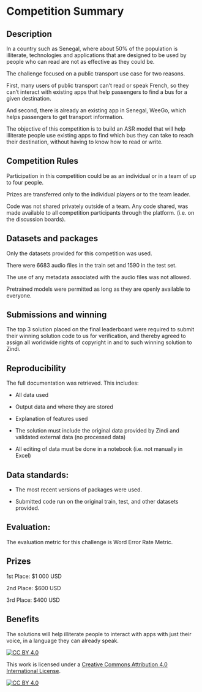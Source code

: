 # Competition Summary

## Description

In a country such as Senegal, where about 50% of the population is illiterate, technologies and applications that are designed to be used by people who can read are not as effective as they could be.

The challenge focused on a public transport use case for two reasons.

First, many users of public transport can’t read or speak French, so they can’t interact with existing apps that help passengers to find a bus for a given destination. 

And second, there is already an existing app in Senegal, WeeGo, which helps passengers to get transport information.

The objective of this competition is to build an ASR model that will help illiterate people use existing apps to find which bus they can take to reach their destination, without having to know how to read or write.



## Competition Rules

Participation in this competition could be as an individual or in a team of up to four people.

Prizes are transferred only to the individual players or to the team leader.

Code was not shared privately outside of a team. Any code shared, was made available to all competition participants through the platform. (i.e. on the discussion boards).



## Datasets and packages

Only the datasets provided for this competition was used.

There were 6683 audio files in the train set and 1590 in the test set.

The use of any metadata associated with the audio files was not allowed.

Pretrained models were permitted as long as they are openly available to everyone.



## Submissions and winning

The top 3 solution placed on the final leaderboard were required to submit their winning solution code to us for verification, and thereby agreed to assign all worldwide rights of copyright in and to such winning solution to Zindi.



## Reproducibility

The full documentation was retrieved. This includes:
- All data used

- Output data and where they are stored

- Explanation of features used

- The solution must include the original data provided by Zindi and validated external data (no processed data)

- All editing of data must be done in a notebook (i.e. not manually in Excel)



## Data standards:

- The most recent versions of packages were used.

- Submitted code run on the original train, test, and other datasets provided.



## Evaluation:

The evaluation metric for this challenge is Word Error Rate Metric.



## Prizes

1st Place: $1 000 USD

2nd Place: $600 USD

3rd Place: $400 USD



## Benefits

The solutions will help illiterate people to interact with apps with just their voice, in a language they can already speak.


[![CC BY 4.0][cc-by-shield]][cc-by]

This work is licensed under a
[Creative Commons Attribution 4.0 International License][cc-by].

[![CC BY 4.0][cc-by-image]][cc-by]

[cc-by]: http://creativecommons.org/licenses/by/4.0/
[cc-by-image]: https://i.creativecommons.org/l/by/4.0/88x31.png
[cc-by-shield]: https://img.shields.io/badge/License-CC%20BY%204.0-lightgrey.svg

